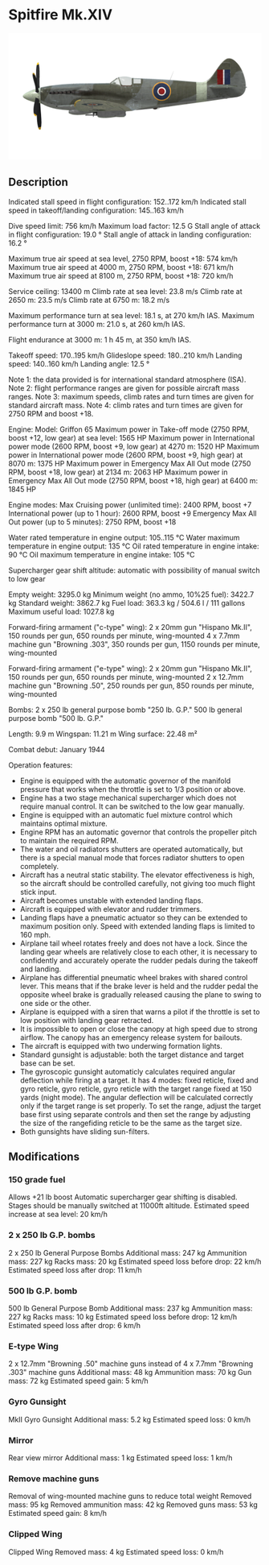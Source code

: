 ﻿# Spitfire Mk.XIV

![spitfiremkxiv](../images/spitfiremkxiv.png)

## Description

Indicated stall speed in flight configuration: 152..172 km/h
Indicated stall speed in takeoff/landing configuration: 145..163 km/h

Dive speed limit: 756 km/h
Maximum load factor: 12.5 G
Stall angle of attack in flight configuration: 19.0 °
Stall angle of attack in landing configuration: 16.2 °

Maximum true air speed at sea level, 2750 RPM, boost +18: 574 km/h
Maximum true air speed at 4000 m, 2750 RPM, boost +18: 671 km/h
Maximum true air speed at 8100 m, 2750 RPM, boost +18: 720 km/h

Service ceiling: 13400 m
Climb rate at sea level: 23.8 m/s
Climb rate at 2650 m: 23.5 m/s
Climb rate at 6750 m: 18.2 m/s

Maximum performance turn at sea level: 18.1 s, at 270 km/h IAS.
Maximum performance turn at 3000 m: 21.0 s, at 260 km/h IAS.

Flight endurance at 3000 m: 1 h 45 m, at 350 km/h IAS.

Takeoff speed: 170..195 km/h
Glideslope speed: 180..210 km/h
Landing speed: 140..160 km/h
Landing angle: 12.5 °

Note 1: the data provided is for international standard atmosphere (ISA).
Note 2: flight performance ranges are given for possible aircraft mass ranges.
Note 3: maximum speeds, climb rates and turn times are given for standard aircraft mass.
Note 4: climb rates and turn times are given for 2750 RPM and boost +18.

Engine:
Model: Griffon 65
Maximum power in Take-off mode (2750 RPM, boost +12, low gear) at sea level: 1565 HP
Maximum power in International power mode (2600 RPM, boost +9, low gear) at 4270 m: 1520 HP
Maximum power in International power mode (2600 RPM, boost +9, high gear) at 8070 m: 1375 HP
Maximum power in Emergency Max All Out mode (2750 RPM, boost +18, low gear) at 2134 m: 2063 HP
Maximum power in Emergency Max All Out mode (2750 RPM, boost +18, high gear) at 6400 m: 1845 HP

Engine modes:
Max Cruising power (unlimited time): 2400 RPM, boost +7
International power (up to 1 hour): 2600 RPM, boost +9
Emergency Max All Out power (up to 5 minutes): 2750 RPM, boost +18

Water rated temperature in engine output: 105..115 °C
Water maximum temperature in engine output: 135 °C
Oil rated temperature in engine intake: 90 °C
Oil maximum temperature in engine intake: 105 °C

Supercharger gear shift altitude: automatic with possibility of manual switch to low gear

Empty weight: 3295.0 kg
Minimum weight (no ammo, 10%25 fuel): 3422.7 kg
Standard weight: 3862.7 kg
Fuel load: 363.3 kg / 504.6 l / 111 gallons
Maximum useful load: 1027.8 kg

Forward-firing armament ("c-type" wing):
2 x 20mm gun "Hispano Mk.II", 150 rounds per gun, 650 rounds per minute, wing-mounted
4 x 7.7mm machine gun "Browning .303", 350 rounds per gun, 1150 rounds per minute, wing-mounted

Forward-firing armament ("e-type" wing):
2 x 20mm gun "Hispano Mk.II", 150 rounds per gun, 650 rounds per minute, wing-mounted
2 x 12.7mm machine gun "Browning .50", 250 rounds per gun, 850 rounds per minute, wing-mounted

Bombs:
2 x 250 lb general purpose bomb "250 lb. G.P."
500 lb general purpose bomb "500 lb. G.P."

Length: 9.9 m
Wingspan: 11.21 m
Wing surface: 22.48 m²

Combat debut: January 1944

Operation features:
- Engine is equipped with the automatic governor of the manifold pressure that works when the throttle is set to 1/3 position or above.
- Engine has a two stage mechanical supercharger which does not require manual control. It can be switched to the low gear manually.
- Engine is equipped with an automatic fuel mixture control which maintains optimal mixture.
- Engine RPM has an automatic governor that controls the propeller pitch to maintain the required RPM.
- The water and oil radiators shutters are operated automatically, but there is a special manual mode that forces radiator shutters to open completely.
- Aircraft has a neutral static stability. The elevator effectiveness is high, so the aircraft should be controlled carefully, not giving too much flight stick input.
- Aircraft becomes unstable with extended landing flaps.
- Aircraft is equipped with elevator and rudder trimmers.
- Landing flaps have a pneumatic actuator so they can be extended to maximum position only. Speed with extended landing flaps is limited to 160 mph.
- Airplane tail wheel rotates freely and does not have a lock. Since the landing gear wheels are relatively close to each other, it is necessary to confidently and accurately operate the rudder pedals during the takeoff and landing.
- Airplane has differential pneumatic wheel brakes with shared control lever. This means that if the brake lever is held and the rudder pedal the opposite wheel brake is gradually released causing the plane to swing to one side or the other.
- Airplane is equipped with a siren that warns a pilot if the throttle is set to low position with landing gear retracted.
- It is impossible to open or close the canopy at high speed due to strong airflow. The canopy has an emergency release system for bailouts.
- The aircraft is equipped with two underwing formation lights.
- Standard gunsight is adjustable: both the target distance and target base can be set.
- The gyroscopic gunsight automaticly calculates required angular deflection while firing at a target. It has 4 modes: fixed reticle, fixed and gyro reticle, gyro reticle, gyro reticle with the target range fixed at 150 yards (night mode). The angular deflection will be calculated correctly only if the target range is set properly. To set the range, adjust the target base first using separate controls and then set the range by adjusting the size of the rangefiding reticle to be the same as the target size.
- Both gunsights have sliding sun-filters.


## Modifications


### 150 grade fuel

Allows +21 lb boost
Automatic supercharger gear shifting is disabled. Stages should be manually switched at 11000ft altitude.
Estimated speed increase at sea level: 20 km/h

### 2 x 250 lb G.P. bombs

2 x 250 lb General Purpose Bombs
Additional mass: 247 kg
Ammunition mass: 227 kg
Racks mass: 20 kg
Estimated speed loss before drop: 22 km/h
Estimated speed loss after drop: 11 km/h

### 500 lb G.P. bomb

500 lb General Purpose Bomb
Additional mass: 237 kg
Ammunition mass: 227 kg
Racks mass: 10 kg
Estimated speed loss before drop: 12 km/h
Estimated speed loss after drop: 6 km/h

### E-type Wing

2 x 12.7mm "Browning .50" machine guns instead of 4 x 7.7mm "Browning .303" machine guns
Additional mass: 48 kg
Ammunition mass: 70 kg
Gun mass: 72 kg
Estimated speed gain: 5 km/h

### Gyro Gunsight

MkII Gyro Gunsight
Additional mass: 5.2 kg
Estimated speed loss: 0 km/h

### Mirror

Rear view mirror
Additional mass: 1 kg
Estimated speed loss: 1 km/h

### Remove machine guns

Removal of wing-mounted machine guns to reduce total weight
Removed mass: 95 kg
Removed ammunition mass: 42 kg
Removed guns mass: 53 kg
Estimated speed gain: 8 km/h

### Clipped Wing

Clipped Wing
Removed mass: 4 kg
Estimated speed loss: 0 km/h